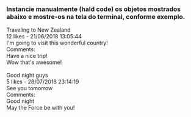 <h3>
    Instancie manualmente (hald code) os objetos mostrados abaixo e mostre-os na tela do terminal, conforme exemplo.
</h3>

<p>
Traveling to New Zealand<br>
12 likes - 21/06/2018 13:05:44<br>
I'm going to visit this wonderful country!<br>
Comments: <br>
Have a nice trip!<br>
Wow that's awesome!<br>
<br>
Good night guys<br>
5 likes - 28/07/2018 23:14:19<br>
See you tomorrow<br>
Comments: <br>
Good night<br>
May the Force be with you!<br>
</p>